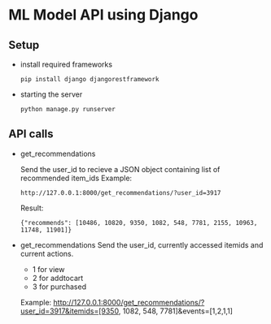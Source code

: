 # ML Model API using Django

## Setup

- install required frameworks
	```
	pip install django djangorestframework
	```

- starting the server
	```
	python manage.py runserver
	```

## API calls

- get_recommendations
  
  Send the user_id to recieve a JSON object containing list of recommended item_ids
  Example:
    ```
	http://127.0.0.1:8000/get_recommendations/?user_id=3917
	```
  Result:
  	```
  	{"recommends": [10486, 10820, 9350, 1082, 548, 7781, 2155, 10963, 11748, 11901]}
  	```
- get_recommendations 
	Send the user_id, currently accessed itemids and current actions.
	- 1 for view
	- 2 for addtocart
	- 3 for purchased

	Example:
	http://127.0.0.1:8000/get_recommendations/?user_id=3917&itemids=[9350, 1082, 548, 7781]&events=[1,2,1,1]
